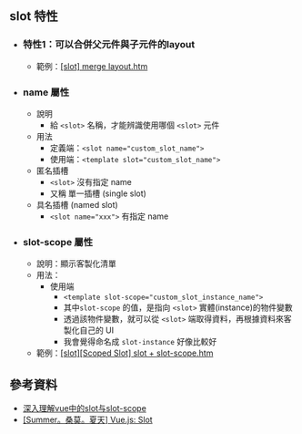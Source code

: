 ## slot 特性
- ### 特性1：可以合併父元件與子元件的layout
  - 範例：[[slot] merge layout.htm](../topics/%5Bslot%5D%20merge%20layout.htm)
- ### name 屬性
  - 說明
    - 給 ```<slot>``` 名稱，才能辨識使用哪個 ```<slot>``` 元件
  - 用法
    - 定義端：```<slot name="custom_slot_name">```
    - 使用端：```<template slot="custom_slot_name">```
  - 匿名插槽
    - ```<slot>``` 沒有指定 name
    - 又稱 單一插槽 (single slot)
  - 具名插槽 (named slot)
    - ```<slot name="xxx">``` 有指定 name
- ### slot-scope 屬性
  - 說明：顯示客製化清單
  - 用法：
    - 使用端
      - ```<template slot-scope="custom_slot_instance_name">```
      - 其中```slot-scope``` 的值，是指向 ```<slot>``` 實體(instance)的物件變數
      - 透過該物件變數，就可以從 ```<slot>``` 端取得資料，再根據資料來客製化自己的 UI
      - 我會覺得命名成 ```slot-instance``` 好像比較好
  - 範例：[[slot][Scoped Slot] slot + slot-scope.htm](../topics/%5Bslot%5D%5BScoped%20Slot%5D%20slot%20+%20slot-scope.htm)


## 參考資料
- [深入理解vue中的slot与slot-scope](https://juejin.im/post/5a69ece0f265da3e5a5777ed)
- [[Summer。桑莫。夏天] Vue.js: Slot](https://cythilya.github.io/2017/10/11/vue-component-slot/)
